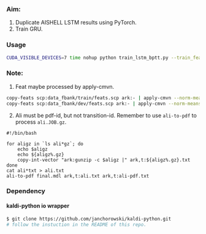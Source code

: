 ### Aim:
1. Duplicate AISHELL LSTM results using PyTorch.
2. Train GRU.

### Usage
```bash
CUDA_VISIBLE_DEVICES=7 time nohup python train_lstm_bptt.py --train_feats="scp:data/tr_feats.scp" --train_targets="ark,t:data/tr_ali.txt" --feat_dim=40 --target_dim=3019 --val_feats="scp:data/val_feats.scp" --val_targets="ark,t:data/val_ali.txt" --cuda --checkpoint --epochs=10 > train.log &
```

### Note:
1. Feat maybe processed by apply-cmvn.
```bash
copy-feats scp:data_fbank/train/feats.scp ark:- | apply-cmvn --norm-means=true --norm-vars=true --utt2spk=ark:data_fbank/train/utt2spk scp:data_fbank/train/cmvn.scp ark:- "ark,scp:$PWD/data_fbank/train/feats_cmvn.ark,$PWD/data_fbank/train/feats_cmvn.scp"
copy-feats scp:data_fbank/dev/feats.scp ark:- | apply-cmvn --norm-means=true --norm-vars=true --utt2spk=ark:data_fbank/dev/utt2spk scp:data_fbank/dev/cmvn.scp ark:- "ark,scp:$PWD/data_fbank/dev/feats_cmvn.ark,$PWD/data_fbank/dev/feats_cmvn.scp"
```
2. Ali must be pdf-id, but not transition-id. Remember to use `ali-to-pdf` to process `ali.JOB.gz`.
```shell
#!/bin/bash

for aligz in `ls ali*gz`; do
    echo $aligz
    echo ${aligz%.gz}
    copy-int-vector "ark:gunzip -c $aligz |" ark,t:${aligz%.gz}.txt
done
cat ali*txt > ali.txt
ali-to-pdf final.mdl ark,t:ali.txt ark,t:ali-pdf.txt
```

### Dependency
#### kaldi-python io wrapper
```bash
$ git clone https://github.com/janchorowski/kaldi-python.git
# follow the instuction in the README of this repo.
```
